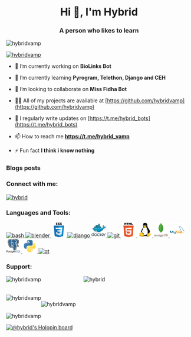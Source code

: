 <h1 align="center">Hi 👋, I'm Hybrid</h1>
<h3 align="center">A person who likes to learn</h3>

<p align="left"> <img src="https://komarev.com/ghpvc/?username=hybridvamp&label=Profile%20views&color=0e75b6&style=flat" alt="hybridvamp" /> </p>

<p align="left"> <a href="https://github.com/ryo-ma/github-profile-trophy"><img src="https://github-profile-trophy.vercel.app/?username=hybridvamp" alt="hybridvamp" /></a> </p>

- 🔭 I’m currently working on **BioLinks Bot**

- 🌱 I’m currently learning **Pyrogram, Telethon, Django and CEH**

- 👯 I’m looking to collaborate on **Miss Fidha Bot**

- 👨‍💻 All of my projects are available at [https://github.com/hybridvamp](https://github.com/hybridvamp)

- 📝 I regularly write updates on [https://t.me/hybrid_bots](https://t.me/hybrid_bots)

- 📫 How to reach me **https://t.me/hybrid_vamp**

- ⚡ Fun fact **I think i know nothing**

### Blogs posts
<!-- BLOG-POST-LIST:START -->
<!-- BLOG-POST-LIST:END -->

<h3 align="left">Connect with me:</h3>
<p align="left">
<a href="https://dev.to/hybrid" target="blank"><img align="center" src="https://raw.githubusercontent.com/rahuldkjain/github-profile-readme-generator/master/src/images/icons/Social/devto.svg" alt="hybrid" height="30" width="40" /></a>
</p>

<h3 align="left">Languages and Tools:</h3>
<p align="left"> <a href="https://www.gnu.org/software/bash/" target="_blank" rel="noreferrer"> <img src="https://www.vectorlogo.zone/logos/gnu_bash/gnu_bash-icon.svg" alt="bash" width="40" height="40"/> </a> <a href="https://www.blender.org/" target="_blank" rel="noreferrer"> <img src="https://download.blender.org/branding/community/blender_community_badge_white.svg" alt="blender" width="40" height="40"/> </a> <a href="https://www.w3schools.com/css/" target="_blank" rel="noreferrer"> <img src="https://raw.githubusercontent.com/devicons/devicon/master/icons/css3/css3-original-wordmark.svg" alt="css3" width="40" height="40"/> </a> <a href="https://www.djangoproject.com/" target="_blank" rel="noreferrer"> <img src="https://cdn.worldvectorlogo.com/logos/django.svg" alt="django" width="40" height="40"/> </a> <a href="https://www.docker.com/" target="_blank" rel="noreferrer"> <img src="https://raw.githubusercontent.com/devicons/devicon/master/icons/docker/docker-original-wordmark.svg" alt="docker" width="40" height="40"/> </a> <a href="https://git-scm.com/" target="_blank" rel="noreferrer"> <img src="https://www.vectorlogo.zone/logos/git-scm/git-scm-icon.svg" alt="git" width="40" height="40"/> </a> <a href="https://www.w3.org/html/" target="_blank" rel="noreferrer"> <img src="https://raw.githubusercontent.com/devicons/devicon/master/icons/html5/html5-original-wordmark.svg" alt="html5" width="40" height="40"/> </a> <a href="https://www.linux.org/" target="_blank" rel="noreferrer"> <img src="https://raw.githubusercontent.com/devicons/devicon/master/icons/linux/linux-original.svg" alt="linux" width="40" height="40"/> </a> <a href="https://www.mongodb.com/" target="_blank" rel="noreferrer"> <img src="https://raw.githubusercontent.com/devicons/devicon/master/icons/mongodb/mongodb-original-wordmark.svg" alt="mongodb" width="40" height="40"/> </a> <a href="https://www.mysql.com/" target="_blank" rel="noreferrer"> <img src="https://raw.githubusercontent.com/devicons/devicon/master/icons/mysql/mysql-original-wordmark.svg" alt="mysql" width="40" height="40"/> </a> <a href="https://www.postgresql.org" target="_blank" rel="noreferrer"> <img src="https://raw.githubusercontent.com/devicons/devicon/master/icons/postgresql/postgresql-original-wordmark.svg" alt="postgresql" width="40" height="40"/> </a> <a href="https://www.python.org" target="_blank" rel="noreferrer"> <img src="https://raw.githubusercontent.com/devicons/devicon/master/icons/python/python-original.svg" alt="python" width="40" height="40"/> </a> <a href="https://www.qt.io/" target="_blank" rel="noreferrer"> <img src="https://upload.wikimedia.org/wikipedia/commons/0/0b/Qt_logo_2016.svg" alt="qt" width="40" height="40"/> </a> </p>

<h3 align="left">Support:</h3>
<p><a href="https://www.buymeacoffee.com/hybridvamp"> <img align="left" src="https://cdn.buymeacoffee.com/buttons/v2/default-yellow.png" height="50" width="210" alt="hybridvamp" /></a><a href="https://ko-fi.com/hybrid"> <img align="left" src="https://cdn.ko-fi.com/cdn/kofi3.png?v=3" height="50" width="210" alt="hybrid" /></a></p><br><br>

<p><img align="left" src="https://github-readme-stats.vercel.app/api/top-langs?username=hybridvamp&show_icons=true&locale=en&layout=compact" alt="hybridvamp" /></p>

<p>&nbsp;<img align="center" src="https://github-readme-stats.vercel.app/api?username=hybridvamp&show_icons=true&locale=en" alt="hybridvamp" /></p>

<p><img align="center" src="https://github-readme-streak-stats.herokuapp.com/?user=hybridvamp&" alt="hybridvamp" /></p>

[![@hybrid's Holopin board](https://holopin.io/api/user/board?user=hybrid)](https://holopin.io/@hybrid)

